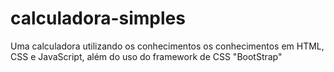 # calculadora-simples
 Uma calculadora utilizando os conhecimentos os conhecimentos em HTML, CSS e JavaScript, além do uso do framework de CSS "BootStrap"
